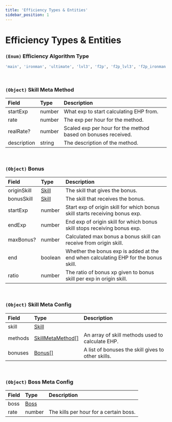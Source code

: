 ```yaml
---
title: 'Efficiency Types & Entities'
sidebar_position: 1
---
```


# Efficiency Types & Entities

### `(Enum)` Efficiency Algorithm Type

```bash
'main', 'ironman', 'ultimate', 'lvl3', 'f2p', 'f2p_lvl3', 'f2p_ironman', 'f2p_lvl3_ironman'
```

<br />

### `(Object)` Skill Meta Method

| Field       | Type   | Description                                                   |
| :---------- | :----- | :------------------------------------------------------------ |
| startExp    | number | What exp to start calculating EHP from.                       |
| rate        | number | The exp per hour for the method.                              |
| realRate?   | number | Scaled exp per hour for the method based on bonuses received. |
| description | string | The description of the method.                                |

<br />

### `(Object)` Bonus

| Field       | Type                                         | Description                                                                         |
| :---------- | :------------------------------------------- | :---------------------------------------------------------------------------------- |
| originSkill | [Skill](/global-type-definitions#enum-skill) | The skill that gives the bonus.                                                     |
| bonusSkill  | [Skill](/global-type-definitions#enum-skill) | The skill that receives the bonus.                                                  |
| startExp    | number                                       | Start exp of origin skill for which bonus skill starts receiving bonus exp.         |
| endExp      | number                                       | End exp of origin skill for which bonus skill stops receiving bonus exp.            |
| maxBonus?   | number                                       | Calculated max bonus a bonus skill can receive from origin skill.                   |
| end         | boolean                                      | Whether the bonus exp is added at the end when calculating EHP for the bonus skill. |
| ratio       | number                                       | The ratio of bonus xp given to bonus skill per exp in origin skill.                 |

<br />

### `(Object)` Skill Meta Config

| Field   | Type                                                                                      | Description                                        |
| :------ | :---------------------------------------------------------------------------------------- | :------------------------------------------------- |
| skill   | [Skill](/global-type-definitions#enum-skill)                                              |                                                    |
| methods | [SkillMetaMethod[]](/efficiency-api/efficiency-type-definitions#object-skill-meta-method) | An array of skill methods used to calculate EHP.   |
| bonuses | [Bonus[]](/efficiency-api/efficiency-type-definitions#object-bonus)                       | A list of bonuses the skill gives to other skills. |

<br />

### `(Object)` Boss Meta Config

| Field | Type                                       | Description                            |
| :---- | :----------------------------------------- | :------------------------------------- |
| boss  | [Boss](/global-type-definitions#enum-boss) |                                        |
| rate  | number                                     | The kills per hour for a certain boss. |
